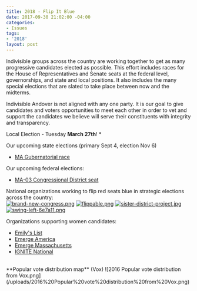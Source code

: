 ```yaml
---
title: 2018 - Flip It Blue
date: 2017-09-30 21:02:00 -04:00
categories:
- Issues
tags:
- '2018'
layout: post
---
```


Indivisible groups across the country are working together to get as many progressive candidates elected as possible. This effort includes races for the House of Representatives and Senate seats at the federal level, governorships, and state and local positions. It also includes the many special elections that are slated to take place between now and the midterms.

Indivisible Andover is not aligned with any one party. It is our goal to give candidates and voters opportunities to meet each other in order to vet and support the candidates we believe will serve their constituents with integrity and transparency.

Local Election - Tuesday **March 27th**!
* 

Our upcoming state elections (primary Sept 4, election Nov 6)
* [MA Gubernatorial race](http://indivisibleandoverma.com/issues/election-ma-governor)

Our upcoming federal elections:
* [MA-03 Congressional District seat](http://indivisibleandoverma.com/issues/election-ma-03-congressional-district-seat.html) 

National organizations working to flip red seats blue in strategic elections across the country: 
<BR>
[![brand-new-congress.png](/uploads/brand-new-congress.png)](https://brandnewcongress.org/)
[![flippable.png](/uploads/flippable.png)](https://www.flippable.org/)
[![sister-district-project.jpg](/uploads/sister-district-project.jpg)](https://www.sisterdistrict.com/)
[![swing-left-6e7a11.png](/uploads/swing-left-6e7a11.png)](https://swingleft.org/)
<BR>

Organizations supporting women candidates: 
* [Emily's List](http://emilyslist.org/)
* [Emerge America](http://www.emergeamerica.org/)
* [Emerge Massachusetts](http://www.emergema.org/)
* [IGNITE National](http://www.ignitenational.org/)

<BR>
**Popular vote distribution map** (Vox)
![2016 Popular vote distribution from Vox.png](/uploads/2016%20Popular%20vote%20distribution%20from%20Vox.png)